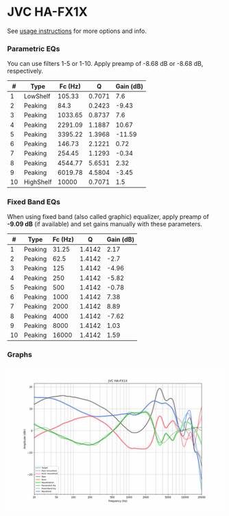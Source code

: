 # JVC HA-FX1X
See [usage instructions](https://github.com/jaakkopasanen/AutoEq#usage) for more options and info.

### Parametric EQs
You can use filters 1-5 or 1-10. Apply preamp of -8.68 dB or -8.68 dB, respectively.

|   # | Type      |   Fc (Hz) |      Q |   Gain (dB) |
|-----|-----------|-----------|--------|-------------|
|   1 | LowShelf  |    105.33 | 0.7071 |        7.6  |
|   2 | Peaking   |     84.3  | 0.2423 |       -9.43 |
|   3 | Peaking   |   1033.65 | 0.8737 |        7.6  |
|   4 | Peaking   |   2291.09 | 1.1887 |       10.67 |
|   5 | Peaking   |   3395.22 | 1.3968 |      -11.59 |
|   6 | Peaking   |    146.73 | 2.1221 |        0.72 |
|   7 | Peaking   |    254.45 | 1.1293 |       -0.34 |
|   8 | Peaking   |   4544.77 | 5.6531 |        2.32 |
|   9 | Peaking   |   6019.78 | 4.5804 |       -3.45 |
|  10 | HighShelf |  10000    | 0.7071 |        1.5  |

### Fixed Band EQs
When using fixed band (also called graphic) equalizer, apply preamp of **-9.09 dB** (if available) and set gains manually with these parameters.

|   # | Type    |   Fc (Hz) |      Q |   Gain (dB) |
|-----|---------|-----------|--------|-------------|
|   1 | Peaking |     31.25 | 1.4142 |        2.17 |
|   2 | Peaking |     62.5  | 1.4142 |       -2.7  |
|   3 | Peaking |    125    | 1.4142 |       -4.96 |
|   4 | Peaking |    250    | 1.4142 |       -5.82 |
|   5 | Peaking |    500    | 1.4142 |       -0.78 |
|   6 | Peaking |   1000    | 1.4142 |        7.38 |
|   7 | Peaking |   2000    | 1.4142 |        8.89 |
|   8 | Peaking |   4000    | 1.4142 |       -7.62 |
|   9 | Peaking |   8000    | 1.4142 |        1.03 |
|  10 | Peaking |  16000    | 1.4142 |        1.59 |

### Graphs
![](./JVC%20HA-FX1X.png)
